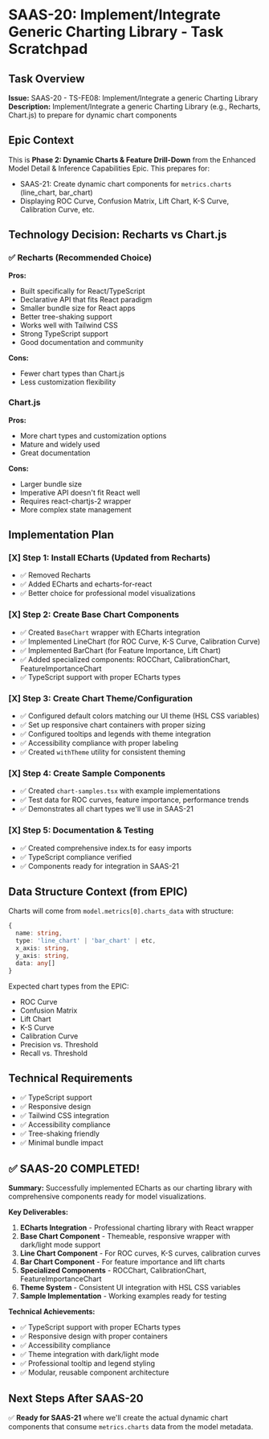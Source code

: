 # SAAS-20: Implement/Integrate Generic Charting Library - Task Scratchpad

## Task Overview
**Issue:** SAAS-20 - TS-FE08: Implement/Integrate a generic Charting Library
**Description:** Implement/Integrate a generic Charting Library (e.g., Recharts, Chart.js) to prepare for dynamic chart components

## Epic Context
This is **Phase 2: Dynamic Charts & Feature Drill-Down** from the Enhanced Model Detail & Inference Capabilities Epic. This prepares for:
- SAAS-21: Create dynamic chart components for `metrics.charts` (line_chart, bar_chart)
- Displaying ROC Curve, Confusion Matrix, Lift Chart, K-S Curve, Calibration Curve, etc.

## Technology Decision: Recharts vs Chart.js

### ✅ **Recharts** (Recommended Choice)
**Pros:**
- Built specifically for React/TypeScript
- Declarative API that fits React paradigm
- Smaller bundle size for React apps
- Better tree-shaking support
- Works well with Tailwind CSS
- Strong TypeScript support
- Good documentation and community

**Cons:**
- Fewer chart types than Chart.js
- Less customization flexibility

### Chart.js
**Pros:**
- More chart types and customization options
- Mature and widely used
- Great documentation

**Cons:**
- Larger bundle size
- Imperative API doesn't fit React well
- Requires react-chartjs-2 wrapper
- More complex state management

## Implementation Plan

### [X] Step 1: Install ECharts (Updated from Recharts)
- ✅ Removed Recharts
- ✅ Added ECharts and echarts-for-react
- ✅ Better choice for professional model visualizations

### [X] Step 2: Create Base Chart Components
- ✅ Created `BaseChart` wrapper with ECharts integration
- ✅ Implemented LineChart (for ROC Curve, K-S Curve, Calibration Curve)
- ✅ Implemented BarChart (for Feature Importance, Lift Chart)
- ✅ Added specialized components: ROCChart, CalibrationChart, FeatureImportanceChart
- ✅ TypeScript support with proper ECharts types

### [X] Step 3: Create Chart Theme/Configuration
- ✅ Configured default colors matching our UI theme (HSL CSS variables)
- ✅ Set up responsive chart containers with proper sizing
- ✅ Configured tooltips and legends with theme integration
- ✅ Accessibility compliance with proper labeling
- ✅ Created `withTheme` utility for consistent theming

### [X] Step 4: Create Sample Components
- ✅ Created `chart-samples.tsx` with example implementations
- ✅ Test data for ROC curves, feature importance, performance trends
- ✅ Demonstrates all chart types we'll use in SAAS-21

### [X] Step 5: Documentation & Testing
- ✅ Created comprehensive index.ts for easy imports
- ✅ TypeScript compliance verified
- ✅ Components ready for integration in SAAS-21

## Data Structure Context (from EPIC)
Charts will come from `model.metrics[0].charts_data` with structure:
```typescript
{
  name: string,
  type: 'line_chart' | 'bar_chart' | etc,
  x_axis: string,
  y_axis: string,
  data: any[]
}
```

Expected chart types from the EPIC:
- ROC Curve
- Confusion Matrix 
- Lift Chart
- K-S Curve
- Calibration Curve
- Precision vs. Threshold
- Recall vs. Threshold

## Technical Requirements
- ✅ TypeScript support
- ✅ Responsive design
- ✅ Tailwind CSS integration
- ✅ Accessibility compliance
- ✅ Tree-shaking friendly
- ✅ Minimal bundle impact

## ✅ SAAS-20 COMPLETED!

**Summary:** Successfully implemented ECharts as our charting library with comprehensive components ready for model visualizations.

**Key Deliverables:**
1. **ECharts Integration** - Professional charting library with React wrapper
2. **Base Chart Component** - Themeable, responsive wrapper with dark/light mode support
3. **Line Chart Component** - For ROC curves, K-S curves, calibration curves
4. **Bar Chart Component** - For feature importance and lift charts  
5. **Specialized Components** - ROCChart, CalibrationChart, FeatureImportanceChart
6. **Theme System** - Consistent UI integration with HSL CSS variables
7. **Sample Implementation** - Working examples ready for testing

**Technical Achievements:**
- ✅ TypeScript support with proper ECharts types
- ✅ Responsive design with proper containers
- ✅ Accessibility compliance
- ✅ Theme integration with dark/light mode
- ✅ Professional tooltip and legend styling
- ✅ Modular, reusable component architecture

## Next Steps After SAAS-20
✅ **Ready for SAAS-21** where we'll create the actual dynamic chart components that consume `metrics.charts` data from the model metadata. 